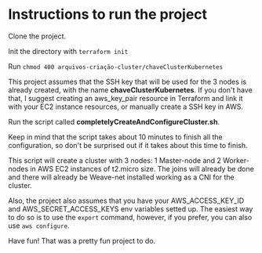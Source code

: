 # Instructions to run the project

Clone the project.

Init the directory with `terraform init`

Run `chmod 400 arquivos-criação-cluster/chaveClusterKubernetes`

This project assumes that the SSH key that will be used for the 3 nodes is already created, with the name **chaveClusterKubernetes**. If you don't have that, I suggest creating an aws_key_pair resource in Terraform and link it with your EC2 instance resources, or manually create a SSH key in AWS.

Run the script called **completelyCreateAndConfigureCluster.sh**. 

Keep in mind that the script takes about 10 minutes to finish all the configuration, so don't be surprised out if it takes about this time to finish.

This script will create a cluster with 3 nodes: 1 Master-node and 2 Worker-nodes in AWS EC2 instances of t2.micro size. The joins will already be done and there will already be Weave-net installed working as a CNI for the cluster.

Also, the project also assumes that you have your AWS_ACCESS_KEY_ID and AWS_SECRET_ACCESS_KEYS env variables setted up. The easiest way to do so is to use the `export` command, however, if you prefer, you can also use `aws configure`.

Have fun! That was a pretty fun project to do.

